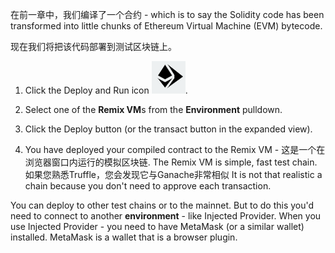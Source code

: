 在前一章中，我们编译了一个合约  - which is to say the Solidity code has been transformed into little chunks of Ethereum Virtual Machine (EVM) bytecode.

现在我们将把该代码部署到测试区块链上。

1. Click the Deploy and Run icon ![deploy & run icon](https://raw.githubusercontent.com/ethereum/remix-workshops/master/Basics/deploy_to_the_remixvm/images/run.png "deploy & run icon").  

2. Select one of the **Remix VM**s from the **Environment** pulldown. 

4. Click the Deploy button (or the transact button in the expanded view).

5. You have deployed your compiled contract to the Remix VM - 这是一个在浏览器窗口内运行的模拟区块链.  The Remix VM is simple, fast test chain.  如果您熟悉Truffle，您会发现它与Ganache非常相似 It is not that realistic a chain because you don't need to approve each transaction.  

You can deploy to other test chains or to the mainnet. But to do this you'd need to connect to another **environment** - like Injected Provider.  When you use Injected Provider - you need to have MetaMask (or a similar wallet) installed. MetaMask is a wallet that is a browser plugin.    
